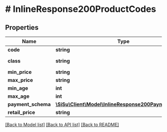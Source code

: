 # # InlineResponse200ProductCodes

## Properties

Name | Type | Description | Notes
------------ | ------------- | ------------- | -------------
**code** | **string** |  | [optional] 
**class** | **string** | pricing class | [optional] 
**min_price** | **string** |  | [optional] 
**max_price** | **string** |  | [optional] 
**min_age** | **int** |  | [optional] 
**max_age** | **int** |  | [optional] 
**payment_schema** | [**\SiSu\Client\Model\InlineResponse200PaymentSchema**](InlineResponse200PaymentSchema.md) |  | [optional] 
**retail_price** | **string** |  | [optional] 

[[Back to Model list]](../../README.md#documentation-for-models) [[Back to API list]](../../README.md#documentation-for-api-endpoints) [[Back to README]](../../README.md)


